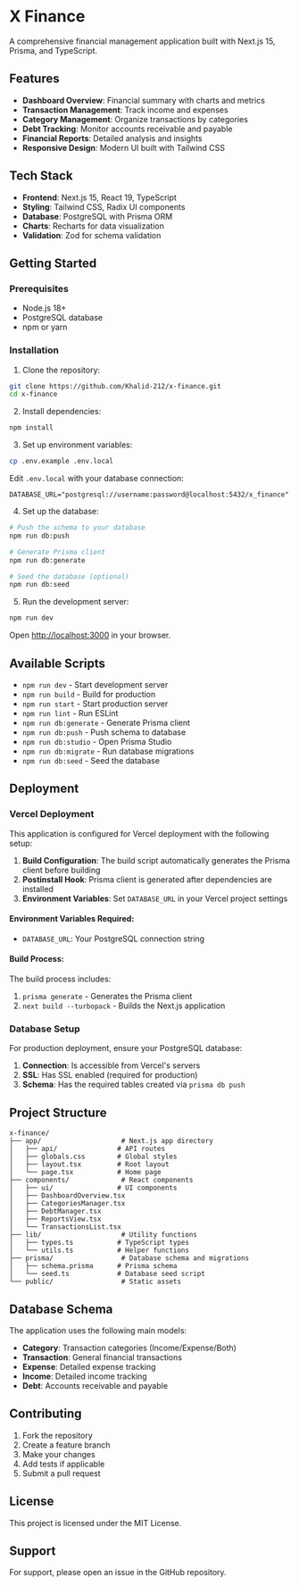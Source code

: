 # X Finance

A comprehensive financial management application built with Next.js 15, Prisma, and TypeScript.

## Features

- **Dashboard Overview**: Financial summary with charts and metrics
- **Transaction Management**: Track income and expenses
- **Category Management**: Organize transactions by categories
- **Debt Tracking**: Monitor accounts receivable and payable
- **Financial Reports**: Detailed analysis and insights
- **Responsive Design**: Modern UI built with Tailwind CSS

## Tech Stack

- **Frontend**: Next.js 15, React 19, TypeScript
- **Styling**: Tailwind CSS, Radix UI components
- **Database**: PostgreSQL with Prisma ORM
- **Charts**: Recharts for data visualization
- **Validation**: Zod for schema validation

## Getting Started

### Prerequisites

- Node.js 18+
- PostgreSQL database
- npm or yarn

### Installation

1. Clone the repository:

```bash
git clone https://github.com/Khalid-212/x-finance.git
cd x-finance
```

2. Install dependencies:

```bash
npm install
```

3. Set up environment variables:

```bash
cp .env.example .env.local
```

Edit `.env.local` with your database connection:

```env
DATABASE_URL="postgresql://username:password@localhost:5432/x_finance"
```

4. Set up the database:

```bash
# Push the schema to your database
npm run db:push

# Generate Prisma client
npm run db:generate

# Seed the database (optional)
npm run db:seed
```

5. Run the development server:

```bash
npm run dev
```

Open [http://localhost:3000](http://localhost:3000) in your browser.

## Available Scripts

- `npm run dev` - Start development server
- `npm run build` - Build for production
- `npm run start` - Start production server
- `npm run lint` - Run ESLint
- `npm run db:generate` - Generate Prisma client
- `npm run db:push` - Push schema to database
- `npm run db:studio` - Open Prisma Studio
- `npm run db:migrate` - Run database migrations
- `npm run db:seed` - Seed the database

## Deployment

### Vercel Deployment

This application is configured for Vercel deployment with the following setup:

1. **Build Configuration**: The build script automatically generates the Prisma client before building
2. **Postinstall Hook**: Prisma client is generated after dependencies are installed
3. **Environment Variables**: Set `DATABASE_URL` in your Vercel project settings

#### Environment Variables Required:

- `DATABASE_URL`: Your PostgreSQL connection string

#### Build Process:

The build process includes:

1. `prisma generate` - Generates the Prisma client
2. `next build --turbopack` - Builds the Next.js application

### Database Setup

For production deployment, ensure your PostgreSQL database:

1. **Connection**: Is accessible from Vercel's servers
2. **SSL**: Has SSL enabled (required for production)
3. **Schema**: Has the required tables created via `prisma db push`

## Project Structure

```
x-finance/
├── app/                    # Next.js app directory
│   ├── api/               # API routes
│   ├── globals.css        # Global styles
│   ├── layout.tsx         # Root layout
│   └── page.tsx           # Home page
├── components/             # React components
│   ├── ui/                # UI components
│   ├── DashboardOverview.tsx
│   ├── CategoriesManager.tsx
│   ├── DebtManager.tsx
│   ├── ReportsView.tsx
│   └── TransactionsList.tsx
├── lib/                    # Utility functions
│   ├── types.ts           # TypeScript types
│   └── utils.ts           # Helper functions
├── prisma/                 # Database schema and migrations
│   ├── schema.prisma      # Prisma schema
│   └── seed.ts            # Database seed script
└── public/                 # Static assets
```

## Database Schema

The application uses the following main models:

- **Category**: Transaction categories (Income/Expense/Both)
- **Transaction**: General financial transactions
- **Expense**: Detailed expense tracking
- **Income**: Detailed income tracking
- **Debt**: Accounts receivable and payable

## Contributing

1. Fork the repository
2. Create a feature branch
3. Make your changes
4. Add tests if applicable
5. Submit a pull request

## License

This project is licensed under the MIT License.

## Support

For support, please open an issue in the GitHub repository.
